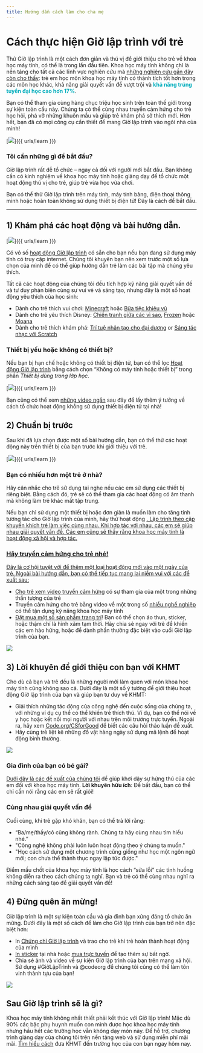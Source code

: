 ```yaml
---
title: Hướng dẫn cách làm cho cha mẹ
---
```


# Cách thực hiện Giờ lập trình với trẻ
Thử Giờ lập trình là một cách đơn giản và thú vị để giới thiệu cho trẻ về khoa học máy tính, có thể là trong lần đầu tiên. Khoa học máy tính không chỉ là nền tảng cho tất cả các lĩnh vực nghiên cứu mà <a href="https://medium.com/@codeorg/cs-helps-students-outperform-in-school-college-and-workplace-66dd64a69536">những nghiên cứu gần đây còn cho thấy</a>: trẻ em học môn khoa học máy tính có thành tích tốt hơn trong các môn học khác, khả năng giải quyết vấn đề vượt trội và <font color="00adbc"><b>khả năng trúng tuyển đại học cao hơn 17%</b></font>.

Bạn có thể tham gia cùng hàng chục triệu học sinh trên toàn thế giới trong sự kiện toàn cầu này. Chúng ta có thể cùng nhau truyền cảm hứng cho trẻ học hỏi, phá vỡ những khuôn mẫu và giúp trẻ khám phá sở thích mới. Hơn hết, bạn đã có mọi công cụ cần thiết để mang Giờ lập trình vào ngôi nhà của mình!

[<img src="/images/fit-600/Marketing/mother-helping-her-daughter-use-a-laptop-4260325.jpg" />]({{ urls/learn }})

<h3>Tôi cần những gì để bắt đầu?</h3>
Giờ lập trình rất dễ tổ chức – ngay cả đối với người mới bắt đầu. Bạn không cần có kinh nghiệm về khoa học máy tính hoặc giảng dạy để tổ chức một hoạt động thú vị cho trẻ, giúp trẻ vừa học vừa chơi.

Bạn có thể thử Giờ lập trình trên máy tính, máy tính bảng, điện thoại thông minh hoặc hoàn toàn không sử dụng thiết bị điện tử! Đây là cách để bắt đầu.

***

## 1) Khám phá các hoạt động và bài hướng dẫn.

[<img src="/images/fit-600/tutorials.png" />]({{ urls/learn }})

Có vô số <a href="https://hourofcode.com/us/learn">hoạt động Giờ lập trình</a> có sẵn cho bạn nếu bạn đang sử dụng máy tính có truy cập internet. Chúng tôi khuyên bạn nên xem trước một số lựa chọn của mình để có thể giúp hướng dẫn trẻ làm các bài tập mà chúng yêu thích.

Tất cả các hoạt động của chúng tôi đều tích hợp kỹ năng giải quyết vấn đề và tư duy phản biện cùng sự vui vẻ và sáng tạo, nhưng đây là một số hoạt động yêu thích của học sinh:

- Dành cho trẻ thích vui chơi: <a href="https://code.org/minecraft">Minecraft</a> hoặc <a href="https://code.org/dance">Bữa tiệc khiêu vũ</a>
- Dành cho trẻ yêu thích Disney: <a href="https://code.org/starwars">Chiến tranh giữa các vì sao</a>, <a href="https://studio.code.org/s/frozen/stage/1/puzzle/1">Frozen</a> hoặc <a href="https://partners.disney.com/hour-of-code?cds&cmp=vanity%7Cnatural%7Cus%7Cmoanahoc%7C">Moana</a>
- Dành cho trẻ thích khám phá: <a href="https://code.org/oceans">Trí tuệ nhân tạo cho đại dương</a> or <a href="https://scratch.mit.edu/projects/editor/?tutorial=music&utm_source=codeorg">Sáng tác nhạc với Scratch</a>

<h3>Thiết bị yếu hoặc không có thiết bị?</h3>
Nếu bạn bị hạn chế hoặc không có thiết bị điện tử, bạn có thể lọc <a href="https://hourofcode.com/us/learn">Hoạt động Giờ lập trình</a> bằng cách chọn “Không có máy tính hoặc thiết bị” trong phần <em>Thiết bị dùng trong lớp học</em>.

[<img src="/images/fit-500/Marketing/filtering-activities-hoc.jpg" />]({{ urls/learn }})

Bạn cũng có thể xem <a href="https://www.youtube.com/playlist?list=PLzdnOPI1iJNcpfa4LtbaIl35gqir_5XUu">những video ngắn</a> sau đây để lấy thêm ý tưởng về cách tổ chức hoạt động không sử dụng thiết bị điện tử tại nhà!

## 2) Chuẩn bị trước
Sau khi đã lựa chọn được một số bài hướng dẫn, bạn có thể thử các hoạt động này trên thiết bị của bạn trước khi giới thiệu với trẻ.

[<img src="/images/fit-600/Marketing/father-and-children-looking-at-a-laptop-4260749.jpg" />]({{ urls/learn }})

<h3>Bạn có nhiều hơn một trẻ ở nhà?</h3>
Hãy cân nhắc cho trẻ sử dụng tai nghe nếu các em sử dụng các thiết bị riêng biệt. Bằng cách đó, trẻ sẽ có thể tham gia các hoạt động có âm thanh mà không làm trẻ khác mất tập trung.

Nếu bạn chỉ sử dụng một thiết bị hoặc đơn giản là muốn làm cho tăng tính tương tác cho Giờ lập trình của mình, hãy thử hoạt động <a href="https://www.youtube.com/watch?v=vgkahOzFH2Q">. Lập trình theo cặp khuyến khích trẻ làm việc cùng nhau. Khi hợp tác với nhau, các em sẽ giúp nhau giải quyết vấn đề. Các em cũng sẽ thấy rằng khoa học máy tính là hoạt động xã hội và hợp tác.</p> 

<p spaces-before="0">
  

<h3>Hãy truyền cảm hứng cho trẻ nhé! </h3>
Đây là cơ hội tuyệt vời để thêm một loại hoạt động mới vào một ngày của trẻ. Ngoài bài hướng dẫn, bạn có thể tiếp tục mang lại niềm vui với các đề xuất sau:
</p>

<ul>
  <li>
    Cho trẻ xem <a href="https://www.youtube.com/playlist?list=PLzdnOPI1iJNcadqJAZnbDYShie4gLZQQJ">video truyền cảm hứng</a> có sự tham gia của một trong những thần tượng của trẻ
  </li>
  <li>
    Truyền cảm hứng cho trẻ bằng video về một trong số <a href="https://www.youtube.com/playlist?list=PLzdnOPI1iJNfpD8i4Sx7U0y2MccnrNZuP">nhiều nghề nghiệp</a> có thể tận dụng kỹ năng khoa học máy tính
  </li>
  <li>
    <a href="https://store.code.org/">Đặt mua một số sản phẩm trang trí</a>! Bạn có thể chọn áo thun, sticker, hoặc thậm chí là hình xăm tạm thời. Hãy chia sẻ ngay với trẻ để khiến các em hào hứng, hoặc để dành phần thưởng đặc biệt vào cuối Giờ lập trình của bạn.
  </li>
</ul>

<a href="https://store.code.org/" target="_blank"><img src="/images/fit-500/Marketing/hourofcodestore.jpg"></a>

<h2 spaces-before="0">
  3) Lời khuyên để giới thiệu con bạn với KHMT
</h2>

<p spaces-before="0">
  Cho dù cả bạn và trẻ đều là những người mới làm quen với môn khoa học máy tính cũng không sao cả. Dưới đây là một số ý tưởng để giới thiệu hoạt động Giờ lập trình của bạn và giúp bạn tư duy về KHMT:
</p>

<ul>
  <li>
    Giải thích những tác động của công nghệ đến cuộc sống của chúng ta, với những ví dụ cụ thể có thể khiến trẻ thích thú. Ví dụ, bạn có thể nói về y học hoặc kết nối mọi người với nhau trên môi trường trực tuyến. Ngoài ra, hãy xem <a href="https://code.org/csforgood">Code.org/CSforGood</a> để biết các câu hỏi thảo luận đề xuất.
  </li>
  <li>
    Hãy cùng trẻ liệt kê những đồ vật hàng ngày sử dụng mã lệnh để hoạt động bình thường.
  </li>
</ul>

<p spaces-before="0">
  <a href="{{ urls/learn }}"><img src="/images/fit-600/Marketing/girl-sitting-on-sofa-while-using-tablet-computer-4144035.jpg" /></a>
</p>

<p spaces-before="0">
  

<h3>Gia đình của bạn có bé gái?</h3>
<a href="https://code.org/girls">Dưới đây là các đề xuất của chúng tôi</a> để giúp khơi dậy sự hứng thú của các em đối với khoa học máy tính. <strong x-id="1">Lời khuyên hữu ích</strong>: Để bắt đầu, bạn có thể chỉ cần nói rằng các em sẽ rất giỏi!
</p>

<p spaces-before="0">
  

<h3>Cùng nhau giải quyết vấn đề</h3>
Cuối cùng, khi trẻ gặp khó khăn, bạn có thể trả lời rằng:
</p>

<ul>
  <li>
    “Ba/mẹ/thầy/cô cũng không rành. Chúng ta hãy cùng nhau tìm hiểu nhé.”
  </li>
  <li>
    "Công nghệ không phải luôn luôn hoạt động theo ý chúng ta muốn."
  </li>
  <li>
    "Học cách sử dụng một chương trình cũng giống như học một ngôn ngữ mới; con chưa thể thành thục ngay lập tức được."
  </li>
</ul>

<p spaces-before="0">
  Điểm mấu chốt của khoa học máy tính là học cách “sửa lỗi” các tình huống không diễn ra theo cách chúng ta nghĩ. Bạn và trẻ có thể cùng nhau nghĩ ra những cách sáng tạo để giải quyết vấn đề!
</p>


<h2 spaces-before="0">
  4) Đừng quên ăn mừng!
</h2>

<p spaces-before="0">
  Giờ lập trình là một sự kiện toàn cầu và gia đình bạn xứng đáng tổ chức ăn mừng. Dưới đây là một số cách để làm cho Giờ lập trình của bạn trở nên đặc biệt hơn:
</p>

<ul>
  <li>
    In <a href="https://staging.code.org/certificates">Chứng chỉ Giờ lập trình</a> và trao cho trẻ khi trẻ hoàn thành hoạt động của mình
  </li>
  <li>
    <a href="https://staging.hourofcode.com/us/promote/resources#stickers">In sticker</a> tại nhà hoặc <a href="https://store.code.org/">mua trực tuyến</a> để tạo thêm sự bất ngờ.
  </li>
  <li>
    Chia sẻ ảnh và video về sự kiện Giờ lập trình của bạn trên mạng xã hội. Sử dụng #GiờLậpTrình và @codeorg để chúng tôi cũng có thể làm tôn vinh thành tựu của bạn!
  </li>
</ul>

<p spaces-before="0">
  <a href="{{ urls/learn }}"><img src="/images/fit-600/Marketing/g8TUlHzF.jpeg" /></a>
</p>

<h2>Sau Giờ lập trình sẽ là gì?</h2>

<p spaces-before="0">
  Khoa học máy tính không nhất thiết phải kết thúc với Giờ lập trình! Mặc dù 90% các bậc phụ huynh muốn con mình được học khoa học máy tính nhưng hầu hết các trường học vẫn không dạy môn này. Để hỗ trợ, chương trình giảng dạy của chúng tôi trên nền tảng web và sử dụng miễn phí mãi mãi. <a href="https://code.org/yourschool">Tìm hiểu cách</a> đưa KHMT đến trường học của con bạn ngay hôm nay.
</p>